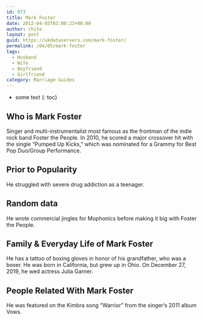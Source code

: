 ```yaml
---
id: 973
title: Mark Foster
date: 2012-04-05T03:00:23+00:00
author: chito
layout: post
guid: https://ukdataservers.com/mark-foster/
permalink: /04/05/mark-foster
tags:
  - Husband
  - Wife
  - Boyfriend
  - Girlfriend
category: Marriage Guides
---
```


* some text
{: toc}
          
          
## Who is  Mark Foster
                  
                  
                  
Singer and multi-instrumentalist most famous as the frontman of the indie rock band Foster the People. In 2010, he scored a major crossover hit with the single &#8220;Pumped Up Kicks,&#8221; which was nominated for a Grammy for Best Pop Duo/Group Performance.
                  
                
                
                
## Prior to Popularity 
                  
                  
                  
He struggled with severe drug addiction as a teenager.
                  
                
                
                
## Random data 
                  
                  
                  
He wrote commercial jingles for Mophonics before making it big with Foster the People.
                  
                
                
                
## Family & Everyday Life of Mark Foster
                  
                  
                  
He has a tattoo of boxing gloves in honor of his grandfather, who was a boxer. He was born in California, but grew up in Ohio. On December 27, 2019, he wed actress Julia Garner.
                  
                
                
                
## People Related With  Mark Foster
                  
                  
                  
He was featured on the Kimbra song &#8220;Warrior&#8221; from the singer&#8217;s 2011 album Vows.
                  
                
              
            
          
          
          
    
    
  
